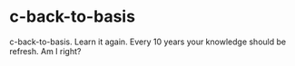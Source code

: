 # c-back-to-basis
c-back-to-basis. Learn it again. Every 10 years your knowledge should be refresh. Am I right?

